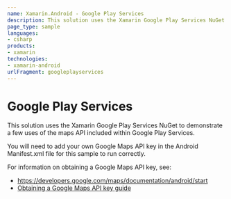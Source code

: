 ```yaml
---
name: Xamarin.Android - Google Play Services
description: This solution uses the Xamarin Google Play Services NuGet to demonstrate a few uses of the maps API included within Google Play Services. You will...
page_type: sample
languages:
- csharp
products:
- xamarin
technologies:
- xamarin-android
urlFragment: googleplayservices
---
```

# Google Play Services

This solution uses the Xamarin Google Play Services NuGet to demonstrate a few uses of
the maps API included within Google Play Services.

You will need to add your own Google Maps API key
in the Android Manifest.xml file for this sample to run correctly.

For information on obtaining a Google Maps API key, see:

<ul>
  <li><a href="https://developers.google.com/maps/documentation/android/start">https://developers.google.com/maps/documentation/android/start</a></li>
  <li><a href="http://developer.xamarin.com/Android/Guides/Platform_Features/Maps_and_Location/Obtaining_a_Google_Maps_API_Key">Obtaining a Google Maps API key guide</a></li>
</ul>
  
